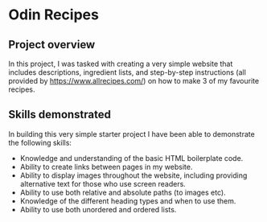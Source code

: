 # Odin Recipes

## Project overview

In this project, I was tasked with creating a very simple website that includes descriptions, ingredient lists, and step-by-step instructions (all provided by https://www.allrecipes.com/) on how to make 3 of my favourite recipes.

## Skills demonstrated

In building this very simple starter project I have been able to demonstrate the following skills:
* Knowledge and understanding of the basic HTML boilerplate code.
* Ability to create links between pages in my website.
* Ability to display images throughout the website, including providing alternative text for those who use screen readers.
* Ability to use both relative and absolute paths (to images etc).
* Knowledge of the different heading types and when to use them.
* Ability to use both unordered and ordered lists.
